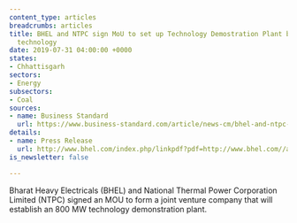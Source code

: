 ```yaml
---
content_type: articles
breadcrumbs: articles
title: BHEL and NTPC sign MoU to set up Technology Demostration Plant based on AUSC
  technology
date: 2019-07-31 04:00:00 +0000
states:
- Chhattisgarh
sectors:
- Energy
subsectors:
- Coal
sources:
- name: Business Standard
  url: https://www.business-standard.com/article/news-cm/bhel-and-ntpc-sign-mou-to-set-up-technology-demostration-plant-based-on-ausc-technology-119072401207_1.html
details:
- name: Press Release
  url: http://www.bhel.com/index.php/linkpdf?pdf=http://www.bhel.com//assets/downloads/5d3838b5965aaBHEL_signs_MoU_with_NTPC_to_set_up_world%E2%80%99s_most_efficient_environmental_friendly_coal-fired_power_plant.pdf
is_newsletter: false

---
```

Bharat Heavy Electricals (BHEL) and National Thermal Power Corporation Limited (NTPC) signed an MOU to form a joint venture company that will establish an 800 MW technology demonstration plant.
